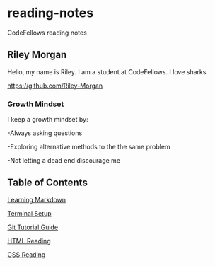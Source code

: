 # reading-notes
CodeFellows reading notes

## Riley Morgan
Hello, my name is Riley. I am a student at CodeFellows. I love sharks.

https://github.com/Riley-Morgan

### Growth Mindset
I keep a growth mindset by:

-Always asking questions

-Exploring alternative methods to the the same problem

-Not letting a dead end discourage me

## Table of Contents
[Learning Markdown](https://riley-morgan.github.io/reading-notes/learning-markdown.md)

[Terminal Setup](https://riley-morgan.github.io/reading-notes/terminal-setup.md)

[Git Tutorial Guide](https://riley-morgan.github.io/reading-notes/github-tutorial-guide.md)

[HTML Reading](https://riley-morgan.github.io/reading-notes/reading-four.md)

[CSS Reading](https://riley-morgan.github.io/reading-notes/css-reading.md)